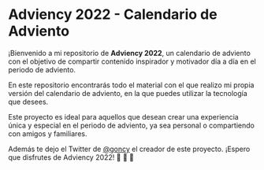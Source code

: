 # Adviency 2022 - Calendario de Adviento 

¡Bienvenido a mi repositorio de **Adviency 2022**, un calendario de adviento con el objetivo de compartir contenido inspirador y motivador día a día en el periodo de adviento.

En este repositorio encontrarás todo el material con el que realizo mi propia versión del calendario de adviento, en la que puedes utilizar la tecnología que desees.

Este proyecto es ideal para aquellos que desean crear una experiencia única y especial en el periodo de adviento, ya sea personal o compartiendo con amigos y familiares.

Además te dejo el Twitter de [@goncy](https://twitter.com/goncy) el creador de este proyecto. ¡Espero que disfrutes de Adviency 2022! :calendar: :santa: :gift: